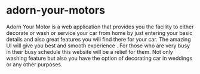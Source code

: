 # adorn-your-motors
Adorn Your Motor is a web application that provides you the facility to either decorate or wash or service your car from home by just entering your basic details and also great features you will find there for your car. The amazing UI will give you best and smooth experience . For those who are very busy in their busy schedule this website will be a relief for them. Not only washing feature but also you have the option of decorating car in weddings or any other purposes.
